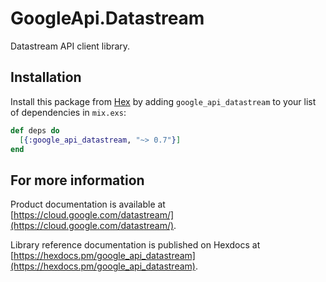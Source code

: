 # GoogleApi.Datastream

Datastream API client library.



## Installation

Install this package from [Hex](https://hex.pm) by adding
`google_api_datastream` to your list of dependencies in `mix.exs`:

```elixir
def deps do
  [{:google_api_datastream, "~> 0.7"}]
end
```

## For more information

Product documentation is available at [https://cloud.google.com/datastream/](https://cloud.google.com/datastream/).

Library reference documentation is published on Hexdocs at
[https://hexdocs.pm/google_api_datastream](https://hexdocs.pm/google_api_datastream).
